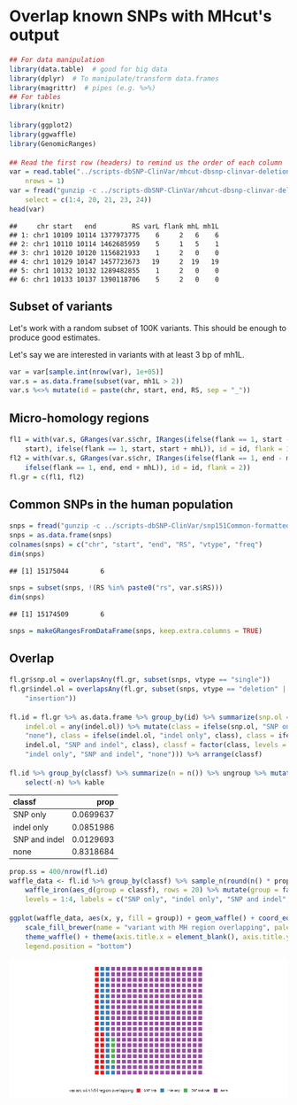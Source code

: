 Overlap known SNPs with MHcut's output
======================================

``` r
## For data manipulation
library(data.table)  # good for big data
library(dplyr)  # To manipulate/transform data.frames
library(magrittr)  # pipes (e.g. %>%)
## For tables
library(knitr)

library(ggplot2)
library(ggwaffle)
library(GenomicRanges)

## Read the first row (headers) to remind us the order of each column
var = read.table("../scripts-dbSNP-ClinVar/mhcut-dbsnp-clinvar-deletion-variants.tsv.gz", 
    nrows = 1)
var = fread("gunzip -c ../scripts-dbSNP-ClinVar/mhcut-dbsnp-clinvar-deletion-variants.tsv.gz", 
    select = c(1:4, 20, 21, 23, 24))
head(var)
```

    ##     chr start   end         RS varL flank mhL mh1L
    ## 1: chr1 10109 10114 1377973775    6     2   6    6
    ## 2: chr1 10110 10114 1462685959    5     1   5    1
    ## 3: chr1 10120 10120 1156821933    1     2   0    0
    ## 4: chr1 10129 10147 1457723673   19     2  19   19
    ## 5: chr1 10132 10132 1289482855    1     2   0    0
    ## 6: chr1 10133 10137 1390118706    5     2   0    0

Subset of variants
------------------

Let's work with a random subset of 100K variants. This should be enough to produce good estimates.

Let's say we are interested in variants with at least 3 bp of mh1L.

``` r
var = var[sample.int(nrow(var), 1e+05)]
var.s = as.data.frame(subset(var, mh1L > 2))
var.s %<>% mutate(id = paste(chr, start, end, RS, sep = "_"))
```

Micro-homology regions
----------------------

``` r
fl1 = with(var.s, GRanges(var.s$chr, IRanges(ifelse(flank == 1, start - mhL, 
    start), ifelse(flank == 1, start, start + mhL)), id = id, flank = 1))
fl2 = with(var.s, GRanges(var.s$chr, IRanges(ifelse(flank == 1, end - mhL, end), 
    ifelse(flank == 1, end, end + mhL)), id = id, flank = 2))
fl.gr = c(fl1, fl2)
```

Common SNPs in the human population
-----------------------------------

``` r
snps = fread("gunzip -c ../scripts-dbSNP-ClinVar/snp151Common-formatted.tsv.gz")
snps = as.data.frame(snps)
colnames(snps) = c("chr", "start", "end", "RS", "vtype", "freq")
dim(snps)
```

    ## [1] 15175044        6

``` r
snps = subset(snps, !(RS %in% paste0("rs", var.s$RS)))
dim(snps)
```

    ## [1] 15174509        6

``` r
snps = makeGRangesFromDataFrame(snps, keep.extra.columns = TRUE)
```

Overlap
-------

``` r
fl.gr$snp.ol = overlapsAny(fl.gr, subset(snps, vtype == "single"))
fl.gr$indel.ol = overlapsAny(fl.gr, subset(snps, vtype == "deletion" | vtype == 
    "insertion"))

fl.id = fl.gr %>% as.data.frame %>% group_by(id) %>% summarize(snp.ol = any(snp.ol), 
    indel.ol = any(indel.ol)) %>% mutate(class = ifelse(snp.ol, "SNP only", 
    "none"), class = ifelse(indel.ol, "indel only", class), class = ifelse(snp.ol & 
    indel.ol, "SNP and indel", class), classf = factor(class, levels = c("SNP only", 
    "indel only", "SNP and indel", "none"))) %>% arrange(classf)

fl.id %>% group_by(classf) %>% summarize(n = n()) %>% ungroup %>% mutate(prop = n/sum(n)) %>% 
    select(-n) %>% kable
```

| classf        |       prop|
|:--------------|----------:|
| SNP only      |  0.0699637|
| indel only    |  0.0851986|
| SNP and indel |  0.0129693|
| none          |  0.8318684|

``` r
prop.ss = 400/nrow(fl.id)
waffle_data <- fl.id %>% group_by(classf) %>% sample_n(round(n() * prop.ss)) %>% 
    waffle_iron(aes_d(group = classf), rows = 20) %>% mutate(group = factor(group, 
    levels = 1:4, labels = c("SNP only", "indel only", "SNP and indel", "none")))

ggplot(waffle_data, aes(x, y, fill = group)) + geom_waffle() + coord_equal() + 
    scale_fill_brewer(name = "variant with MH region overlapping", palette = "Set1") + 
    theme_waffle() + theme(axis.title.x = element_blank(), axis.title.y = element_blank(), 
    legend.position = "bottom")
```

![](SNPOverlap_files/figure-markdown_github/ol-1.png)
